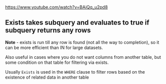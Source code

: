 
https://www.youtube.com/watch?v=BAiQq_u2pd8

## Exists takes subquery and evaluates to true if subquery returns any rows

**Note** - exists is run till any row is found (not all the way to completion), so it can be more efficient than IN for large datasets.

Also useful in cases where you do not want columns from another table, but some condition on that table for filtering via exists.

Usually `Exists` is used in the `WHERE` clause to filter rows based on the existence of related data in another table


